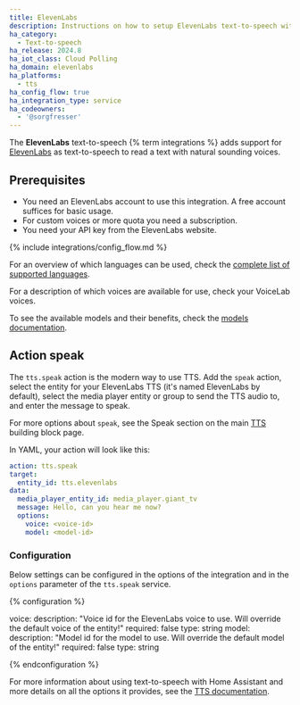 ```yaml
---
title: ElevenLabs
description: Instructions on how to setup ElevenLabs text-to-speech with Home Assistant.
ha_category:
  - Text-to-speech
ha_release: 2024.8
ha_iot_class: Cloud Polling
ha_domain: elevenlabs
ha_platforms:
  - tts
ha_config_flow: true
ha_integration_type: service
ha_codeowners:
  - '@sorgfresser'
---
```


The **ElevenLabs** text-to-speech {% term integrations %} adds support for [ElevenLabs](https://elevenlabs.io/) as text-to-speech to read a text with natural sounding voices.

## Prerequisites

- You need an ElevenLabs account to use this integration. A free account suffices for basic usage.
- For custom voices or more quota you need a subscription.
- You need your API key from the ElevenLabs website.

{% include integrations/config_flow.md %}

For an overview of which languages can be used, check the [complete list of supported languages](https://elevenlabs.io/languages).

For a description of which voices are available for use, check your VoiceLab voices.

To see the available models and their benefits, check the [models documentation](https://elevenlabs.io/docs/speech-synthesis/models).

## Action speak

The `tts.speak` action is the modern way to use TTS. Add the `speak` action, select the entity for your ElevenLabs TTS (it's named ElevenLabs by default), select the media player entity or group to send the TTS audio to, and enter the message to speak.

For more options about `speak`, see the Speak section on the main [TTS](/integrations/tts/#service-speak) building block page.

In YAML, your action will look like this:

```yaml
action: tts.speak
target:
  entity_id: tts.elevenlabs
data:
  media_player_entity_id: media_player.giant_tv
  message: Hello, can you hear me now?
  options:
    voice: <voice-id>
    model: <model-id>
```

### Configuration

Below settings can be configured in the options of the integration and in the `options` parameter of the `tts.speak` service.

{% configuration %}

voice:
  description: "Voice id for the ElevenLabs voice to use. Will override the default voice of the entity!"
  required: false
  type: string
model:
  description: "Model id for the model to use. Will override the default model of the entity!"
  required: false
  type: string

{% endconfiguration %}

For more information about using text-to-speech with Home Assistant and more details on all the options it provides, see the [TTS documentation](/integrations/tts/).
